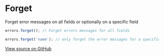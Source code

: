 # Forget
Forget error messages on all fields or optionally on a specific field

```js
errors.forget(); // Forget errors messages for all fields

errors.forget('name'); // only forget the error messages for a specific field
```

[View source on GitHub](https://github.com/zhorton34/vuejs-validators/blob/master/src/messages/forget.js)
